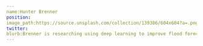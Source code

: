 ```yaml
---
name:Hunter Brenner
position:
image_path:https://source.unsplash.com/collection/139386/604x604?a=.png
twitter:
blurb:Brenner is researching using deep learning to improve flood forecasts in Oklahoma
---
```

